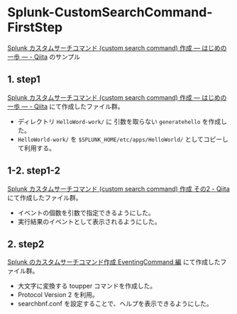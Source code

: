 # Splunk-CustomSearchCommand-FirstStep
[Splunk カスタムサーチコマンド (custom search command) 作成 ― はじめの一歩 ― - Qiita](https://qiita.com/msi/items/02d029d655e1f9285806) のサンプル

## 1. step1

[Splunk カスタムサーチコマンド (custom search command) 作成 ― はじめの一歩 ― - Qiita](https://qiita.com/msi/items/02d029d655e1f9285806) にて作成したファイル群。

* ディレクトリ `HelloWord-work/` に 引数を取らない `generatehello` を作成した。
* `HelloWorld-work/` を `$SPLUNK_HOME/etc/apps/HelloWorld/` としてコピーして利用する。

## 1-2. step1-2

[Splunk カスタムサーチコマンド (custom search command) 作成 その2 - Qiita](https://qiita.com/msi/items/ca5d3c553bd49d8665ac) にて作成したファイル群。

* イベントの個数を引数で指定できるようにした。
* 実行結果のイベントとして表示されるようにした。

## 2. step2

[Splunk のカスタムサーチコマンド作成 EventingCommand 編](https://qiita.com/msi/items/c41bbe35c806f487a482) にて作成したファイル群。

* 大文字に変換する toupper コマンドを作成した。
* Protocol Version 2 を利用。
* searchbnf.conf を設定することで、ヘルプを表示できるようにした。
